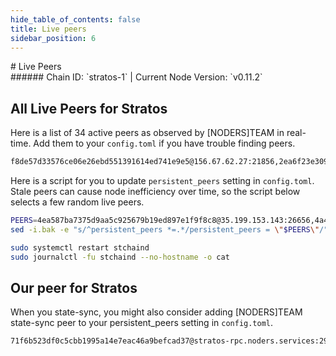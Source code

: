 ```yaml
---
hide_table_of_contents: false
title: Live peers
sidebar_position: 6
---
```


<div class="h1-with-icon icon-stratos">
# Live Peers
</div>
###### Chain ID: `stratos-1` | Current Node Version: `v0.11.2`

## All Live Peers for Stratos
Here is a list of 34 active peers as observed by [NODERS]TEAM in real-time. Add them to your `config.toml` if you have trouble finding peers.

```bash
f8de57d33576ce06e26ebd551391614ed741e9e5@156.67.62.27:21856,2ea6f23e3097a66ff46992cdd3492141b225aa8a@45.72.188.6:26656,bc7ed320a3d1e5862deccd96a4fddeb5c82721d2@35.203.182.250:26656,40ad23cca2c8640f5935e00c03bda06acdc54146@35.230.38.120:26656,81f07f455374557ea06db67af4f43946e5317d0f@13.114.88.58:26656,a22bd9e44aab1f7de8b05c4ee5db4fc34f052c49@38.58.176.215:16656,e9645aa099449dce837d6ce4d368acfbffb803cd@121.62.60.249:26656,dde63c154ff7d89f8dab35850041fc2a43350357@51.255.74.80:15656,e5a8ba7bba6e5535094a4bd879a9cd6cc7403ebd@37.27.58.244:24656,d56c0202b4acd0249e5a4ccc33c174c32f31f3cd@50.118.225.181:26656,e9512e946e4d192f8af0ceff89943c5231481384@89.163.225.14:26656,4e42d88e7dfe9cccdce8ea6c0a888c55b7ce3e15@135.181.213.81:26656,133f18f7061782851595f9816f02c7052092a443@63.222.122.162:26656,4a4cdf9a28f7333df13223f6f5295cfa7a7618ab@51.81.185.180:26656,8a57d4701e87096c9bf151c376aafa97f9f516c7@78.46.174.39:25656,77322238107f14a9b796c7fa83704362dd615854@88.99.212.59:26656,d3e604ad4aeeb188caedac6e4f9bb90d8fb230f4@95.217.85.176:26656,87a7500ceec95be3c4dd40c6959b9239e15e80e0@13.59.112.207:26656,8490b8cc5c196e3bffc8ec438c5c7e66faf79df9@93.123.118.50:26656,01b74112ef2b0c3f7e86754d79524909d6aa32d7@104.36.87.121:26656,f249cf3e1ca4bb42d6533a731152a67458f2e467@47.243.101.49:26656,431fa1be3ae34f83db720fcdeeaf7bd3c2a5976c@94.53.41.120:26656,b61fdfefa7d0e33d37edccec4745eb91ad67b8bb@145.239.11.47:26656,d835aa05e5219326ee89ad01ab34599beda8bbb2@65.21.74.43:26656,5ddb204700b6bc14fe68d351005c37b91af1bf3f@84.2.58.13:26656,366ba1c823c6834a1d555242a73d32d546a414f6@91.113.222.115:26656,d8af4457311b22ed3f35d2d3e1c4d0e15a952c39@110.232.113.206:26656,cd3d26732432e13239f8d5e5b946e8b52faef9d1@46.17.103.41:21856,8e638a44818b53cd141e2d2ae8437b70f6cac526@63.222.122.163:26656,037275c531156bac614470bc2d430fc1ddeb04c2@162.19.69.13:26656,9a6b6fe1f2afdc76dd1fd9657f01305e21aea445@145.239.11.46:26656,0c3188ce2b078cbbbdebb06289891ba41cffa66b@8.218.102.104:26656,4630f0b95b2af6ab42feab114b265ee29abd2cb4@34.83.38.178:26656,4ea587ba7375d9aa5c925679b19ed897e1f9f8c8@35.199.153.143:26656
```

Here is a script for you to update `persistent_peers` setting in `config.toml`. Stale peers can cause node inefficiency over time, so the script below selects a few random live peers.

```bash
PEERS=4ea587ba7375d9aa5c925679b19ed897e1f9f8c8@35.199.153.143:26656,4a4cdf9a28f7333df13223f6f5295cfa7a7618ab@51.81.185.180:26656,f249cf3e1ca4bb42d6533a731152a67458f2e467@47.243.101.49:26656,a22bd9e44aab1f7de8b05c4ee5db4fc34f052c49@38.58.176.215:16656,d3e604ad4aeeb188caedac6e4f9bb90d8fb230f4@95.217.85.176:26656
sed -i.bak -e "s/^persistent_peers *=.*/persistent_peers = \"$PEERS\"/" ~/.stchaind/config/config.toml

sudo systemctl restart stchaind
sudo journalctl -fu stchaind --no-hostname -o cat
```

## Our peer for Stratos
When you state-sync, you might also consider adding [NODERS]TEAM state-sync peer to your persistent_peers setting in `config.toml`.

```bash
71f6b523df0c5cbb1995a14e7eac46a9befcad37@stratos-rpc.noders.services:29656
```

